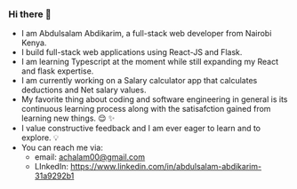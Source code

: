 ### Hi there 👋
* I am Abdulsalam Abdikarim, a full-stack web developer from Nairobi Kenya.
* I build full-stack web applications using React-JS and Flask.
* I am learning Typescript at the moment while still expanding my React and flask expertise.
* I am currently working on a Salary calculator app that calculates deductions and Net salary values.
* My favorite thing about coding and software engineering in general is its continuous learning process along with the satisafction gained from learning new things. 😌 ✨
* I value constructive feedback and I am ever eager to learn and to explore. 💡
* You can reach me via:
   * email: achalam00@gmail.com
   * LInkedIn: https://www.linkedin.com/in/abdulsalam-abdikarim-31a9292b1
<!--
**abdulsalamabdikarim/abdulsalamabdikarim** is a ✨ _special_ ✨ repository because its `README.md` (this file) appears on your GitHub profile.

Here are some ideas to get you started:

- 🔭 I’m currently working on ...
- 🌱 I’m currently learning ...
- 👯 I’m looking to collaborate on ...
- 🤔 I’m looking for help with ...
- 💬 Ask me about ...
- 📫 How to reach me: ...
- 😄 Pronouns: ...
- ⚡ Fun fact: ...
-->
